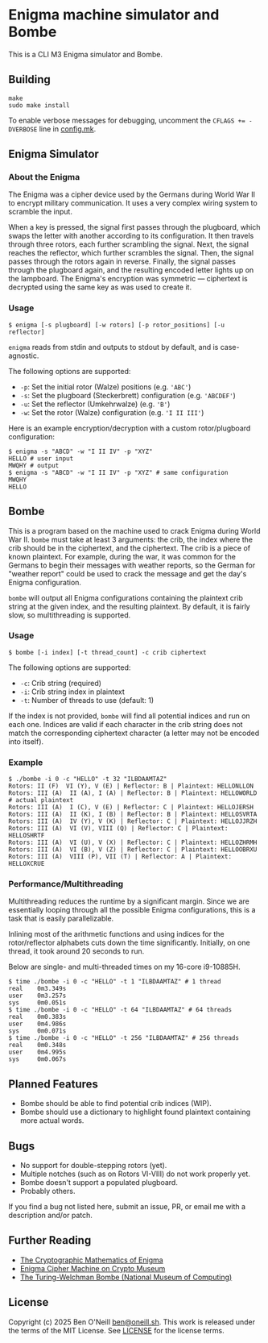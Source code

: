 # Enigma machine simulator and Bombe

This is a CLI M3 Enigma simulator and Bombe.

## Building

```shell
make
sudo make install
```

To enable verbose messages for debugging, uncomment the `CFLAGS += -DVERBOSE` line in [config.mk](config.mk).

## Enigma Simulator

### About the Enigma

The Enigma was a cipher device used by the Germans during World War II to encrypt military communication.
It uses a very complex wiring system to scramble the input.

When a key is pressed, the signal first passes through the plugboard, which swaps the letter with another according
to its configuration. It then travels through three rotors, each further scrambling the signal. Next, the signal
reaches the reflector, which further scrambles the signal. Then, the signal passes through the rotors again in reverse.
Finally, the signal passes through the plugboard again, and the resulting encoded letter lights up on the lampboard.
The Enigma's encryption was symmetric &mdash; ciphertext is decrypted using the same key as was used to create it.

### Usage

```shell
$ enigma [-s plugboard] [-w rotors] [-p rotor_positions] [-u reflector]
```

`enigma` reads from stdin and outputs to stdout by default, and is case-agnostic.

The following options are supported:

* `-p`: Set the initial rotor (Walze) positions (e.g. `'ABC'`)
* `-s`: Set the plugboard (Steckerbrett) configuration (e.g. `'ABCDEF'`)
* `-u`: Set the reflector (Umkehrwalze) (e.g. `'B'`)
* `-w`: Set the rotor (Walze) configuration (e.g. `'I II III'`)

Here is an example encryption/decryption with a custom rotor/plugboard configuration:

```shell
$ enigma -s "ABCD" -w "I II IV" -p "XYZ"
HELLO # user input
MWQHY # output
$ enigma -s "ABCD" -w "I II IV" -p "XYZ" # same configuration
MWQHY
HELLO
```

## Bombe

This is a program based on the machine used to crack Enigma during World War II.
`bombe` must take at least 3 arguments: the crib, the index where the crib should be in
the ciphertext, and the ciphertext. The crib is a piece of known plaintext. For example,
during the war, it was common for the Germans to begin their messages with weather reports,
so the German for "weather report" could be used to crack the message and get the
day's Enigma configuration.

`bombe` will output all Enigma configurations containing the plaintext crib
string at the given index, and the resulting plaintext. By default, it is fairly slow,
so multithreading is supported.

### Usage

```shell
$ bombe [-i index] [-t thread_count] -c crib ciphertext
```

The following options are supported:

* `-c`: Crib string (required)
* `-i`: Crib string index in plaintext
* `-t`: Number of threads to use (default: 1)

If the index is not provided, `bombe` will find all potential indices and run on
each one. Indices are valid if each character in the crib string does not match
the corresponding ciphertext character (a letter may not be encoded into itself).

### Example

```shell
$ ./bombe -i 0 -c "HELLO" -t 32 "ILBDAAMTAZ"
Rotors: II (F)  VI (Y), V (E) | Reflector: B | Plaintext: HELLONLLON
Rotors: III (A)  II (A), I (A) | Reflector: B | Plaintext: HELLOWORLD # actual plaintext
Rotors: III (A)  I (C), V (E) | Reflector: C | Plaintext: HELLOJERSH
Rotors: III (A)  II (K), I (B) | Reflector: B | Plaintext: HELLOSVRTA
Rotors: III (A)  IV (Y), V (K) | Reflector: C | Plaintext: HELLOJJRZH
Rotors: III (A)  VI (V), VIII (Q) | Reflector: C | Plaintext: HELLOSHRTF
Rotors: III (A)  VI (U), V (X) | Reflector: C | Plaintext: HELLOZHRMH
Rotors: III (A)  VI (B), V (Z) | Reflector: C | Plaintext: HELLOOBRXU
Rotors: III (A)  VIII (P), VII (T) | Reflector: A | Plaintext: HELLOXCRUE
```

### Performance/Multithreading

Multithreading reduces the runtime by a significant margin. Since we are
essentially looping through all the possible Enigma configurations, this is a
task that is easily parallelizable.

Inlining most of the arithmetic functions and using indices for the rotor/reflector
alphabets cuts down the time significantly. Initially, on one thread, it took
around 20 seconds to run.

Below are single- and multi-threaded times on my 16-core i9-10885H.

```shell
$ time ./bombe -i 0 -c "HELLO" -t 1 "ILBDAAMTAZ" # 1 thread
real    0m3.349s
user    0m3.257s
sys     0m0.051s
$ time ./bombe -i 0 -c "HELLO" -t 64 "ILBDAAMTAZ" # 64 threads
real    0m0.383s
user    0m4.986s
sys     0m0.071s
$ time ./bombe -i 0 -c "HELLO" -t 256 "ILBDAAMTAZ" # 256 threads
real    0m0.348s
user    0m4.995s
sys     0m0.067s
```

## Planned Features

* Bombe should be able to find potential crib indices (WIP).
* Bombe should use a dictionary to highlight found plaintext containing more actual words.

## Bugs

* No support for double-stepping rotors (yet).
* Multiple notches (such as on Rotors VI-VIII) do not work properly yet.
* Bombe doesn't support a populated plugboard.
* Probably others.

If you find a bug not listed here, submit an issue, PR, or email me with a
description and/or patch.

## Further Reading

* [The Cryptographic Mathematics of Enigma](https://www.nsa.gov/portals/75/documents/about/cryptologic-heritage/historical-figures-publications/publications/wwii/CryptoMathEnigma_Miller.pdf)
* [Enigma Cipher Machine on Crypto Museum](https://www.cryptomuseum.com/crypto/enigma/index.htm)
* [The Turing-Welchman Bombe (National Museum of Computing)](https://www.tnmoc.org/bombe)

## License

Copyright (c) 2025 Ben O'Neill <ben@oneill.sh>. This work is released under the
terms of the MIT License. See [LICENSE](LICENSE) for the license terms.
